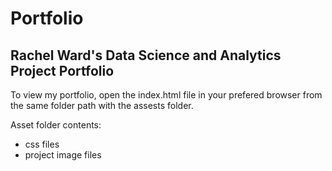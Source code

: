 # Portfolio
## Rachel Ward's Data Science and Analytics Project Portfolio
To view my portfolio, open the index.html file in your prefered browser from the same folder path with the assests folder.

Asset folder contents:
- css files
- project image files
